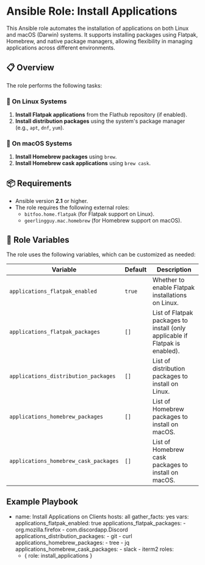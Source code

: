 # Ansible Role: Install Applications

This Ansible role automates the installation of applications on both Linux and
macOS (Darwin) systems. It supports installing packages using Flatpak, Homebrew,
and native package managers, allowing flexibility in managing applications
across different environments.

## 📋 Overview

The role performs the following tasks:

### 🐧 On Linux Systems

1. **Install Flatpak applications** from the Flathub repository (if enabled).
2. **Install distribution packages** using the system's package manager
   (e.g., `apt`, `dnf`, `yum`).

### 🍏 On macOS Systems

1. **Install Homebrew packages** using `brew`.
2. **Install Homebrew cask applications** using `brew cask`.

## 📦 Requirements

- Ansible version **2.1** or higher.
- The role requires the following external roles:
  - `bitfoo.home.flatpak` (for Flatpak support on Linux).
  - `geerlingguy.mac.homebrew` (for Homebrew support on macOS).

## 🔧 Role Variables

The role uses the following variables, which can be customized as needed:

| Variable | Default | Description |
|----------|---------|-------------|
| `applications_flatpak_enabled` | `true` | Whether to enable Flatpak installations on Linux. |
| `applications_flatpak_packages` | `[]` | List of Flatpak packages to install (only applicable if Flatpak is enabled). |
| `applications_distribution_packages` | `[]` | List of distribution packages to install on Linux. |
| `applications_homebrew_packages` | `[]` | List of Homebrew packages to install on macOS. |
| `applications_homebrew_cask_packages` | `[]` | List of Homebrew cask packages to install on macOS. |

## Example Playbook

- name: Install Applications on Clients
  hosts: all
  gather_facts: yes
  vars:
    applications_flatpak_enabled: true
    applications_flatpak_packages:
      - org.mozilla.firefox
      - com.discordapp.Discord
    applications_distribution_packages:
      - git
      - curl
    applications_homebrew_packages:
      - tree
      - jq
    applications_homebrew_cask_packages:
      - slack
      - iterm2
  roles:
    - { role: install_applications }
